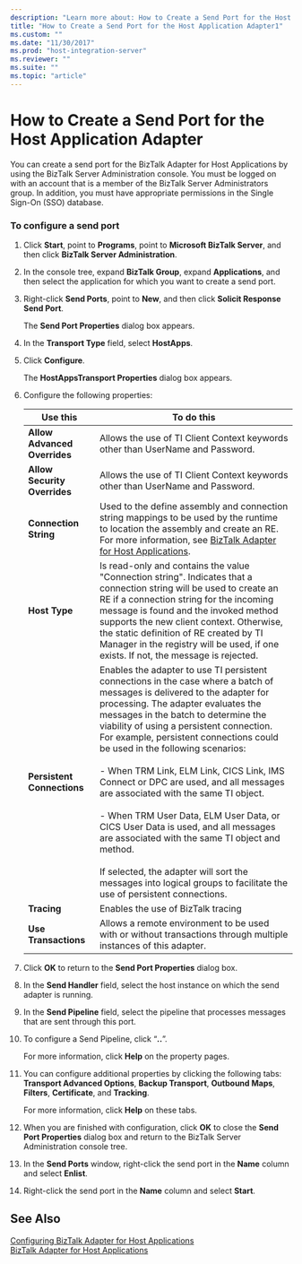 ```yaml
---
description: "Learn more about: How to Create a Send Port for the Host Application Adapter"
title: "How to Create a Send Port for the Host Application Adapter1"
ms.custom: ""
ms.date: "11/30/2017"
ms.prod: "host-integration-server"
ms.reviewer: ""
ms.suite: ""
ms.topic: "article"
---
```

# How to Create a Send Port for the Host Application Adapter
You can create a send port for the BizTalk Adapter for Host Applications by using the BizTalk Server Administration console. You must be logged on with an account that is a member of the BizTalk Server Administrators group. In addition, you must have appropriate permissions in the Single Sign-On (SSO) database.  
  
### To configure a send port  
  
1.  Click **Start**, point to **Programs**, point to **Microsoft BizTalk Server**, and then click **BizTalk Server Administration**.  
  
2.  In the console tree, expand **BizTalk Group**, expand **Applications**, and then select the application for which you want to create a send port.  
  
3.  Right-click **Send Ports**, point to **New**, and then click **Solicit Response Send Port**.  
  
     The **Send Port Properties** dialog box appears.  
  
4.  In the **Transport Type** field, select **HostApps**.  
  
5.  Click **Configure**.  
  
     The **HostAppsTransport Properties** dialog box appears.  
  
6.  Configure the following properties:  
  
    |**Use this**|**To do this**|  
    |------------------|--------------------|  
    |**Allow Advanced Overrides**|Allows the use of TI Client Context keywords other than UserName and Password.|  
    |**Allow Security Overrides**|Allows the use of TI Client Context keywords other than UserName and Password.|  
    |**Connection String**|Used to the define assembly and connection string mappings to be used by the runtime to location the assembly and create an RE.  For more information, see [BizTalk Adapter for Host Applications](../core/biztalk-adapter-for-host-applications2.md).|  
    |**Host Type**|Is read-only and contains the value "Connection string". Indicates that a connection string will be used to create an RE if a connection string for the incoming message is found and the invoked method supports the new client context. Otherwise, the static definition of RE created by TI Manager in the registry will be used, if one exists. If not, the message is rejected.|  
    |**Persistent Connections**|Enables the adapter to use TI persistent connections in the case where a batch of messages is delivered to the adapter for processing. The adapter evaluates the messages in the batch to determine the viability of using a persistent connection. For example, persistent connections could be used in the following scenarios:<br /><br /> -   When TRM Link, ELM Link, CICS Link, IMS Connect or DPC are used, and all messages are associated with the same TI object.<br /><br /> -   When TRM User Data, ELM User Data, or CICS User Data is used, and all messages are associated with the same TI object and method.<br /><br /> If selected, the adapter will sort the messages into logical groups to facilitate the use of persistent connections.|  
    |**Tracing**|Enables the use of BizTalk tracing|  
    |**Use Transactions**|Allows a remote environment to be used with or without transactions through multiple instances of this adapter.|  
  
7.  Click **OK** to return to the **Send Port Properties** dialog box.  
  
8.  In the **Send Handler** field, select the host instance on which the send adapter is running.  
  
9. In the **Send Pipeline** field, select the pipeline that processes messages that are sent through this port.  
  
10. To configure a Send Pipeline, click “**..**”.  
  
     For more information, click **Help** on the property pages.  
  
11. You can configure additional properties by clicking the following tabs: **Transport Advanced Options**, **Backup Transport**, **Outbound Maps**, **Filters**, **Certificate**, and **Tracking**.  
  
     For more information, click **Help** on these tabs.  
  
12. When you are finished with configuration, click **OK** to close the **Send Port Properties** dialog box and return to the BizTalk Server Administration console tree.  
  
13. In the **Send Ports** window, right-click the send port in the **Name** column and select **Enlist**.  
  
14. Right-click the send port in the **Name** column and select **Start**.  
  
## See Also  
 [Configuring BizTalk Adapter for Host Applications](../core/configuring-biztalk-adapter-for-host-applications1.md)   
 [BizTalk Adapter for Host Applications](../core/biztalk-adapter-for-host-applications2.md)
